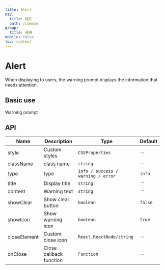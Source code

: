 ```yaml
---
title: Alert
nav:
  title: 组件
  path: /common
group:
  title: 通用
mobile: false
toc: content
---
```


# Alert

When displaying to users, the warning prompt displays the information that needs attention.

## Basic use

Warning prompt

<code src="./demo/index.tsx"></code>

## API

| Name         | Description             | Type                               | Default |
| ------------ | ----------------------- | ---------------------------------- | ------- |
| style        | Custom styles           | `CSSProperties`                    | `--`    |
| className    | class name              | `string`                           | `--`    |
| type         | type                    | `info / success / warning / error` | `info`  |
| title        | Display title           | `string`                           | `''`    |
| content      | Warning text            | `string`                           | `''`    |
| showClear    | Show clear button       | `boolean`                          | `false` |
| showIcon     | Show warning icon       | `boolean`                          | `true`  |
| closeElement | Custom close icon       | `React.ReactNode/string`           | `--`    |
| onClose      | Close callback function | `Function`                         | `--`    |
